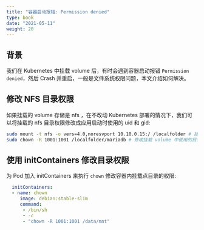 ```yaml
---
title: "容器启动报错: Permission denied"
type: book
date: "2021-05-11"
weight: 20
---
```


## 背景

我们在 Kubernetes 中挂载 volume 后，有时会遇到容器启动报错 `Permission denied`，然后 Crash 并重启，一般是文件系统权限问题，本文介绍如何解决。

## 修改 NFS 目录权限

如果挂载的 volume 存储是 nfs ，在不改动 Kubernetes 部署的情况下，我们可以将挂载的 nfs 目录权限修改成应用启动时使用的 uid 和 gid:

```bash
sudo mount -t nfs -o vers=4.0,noresvport 10.10.0.15:/ /localfolder # 挂载 nfs 根目录到本地目录 (如/localfolder)
sudo chown -R 1001:1001 /localfolder/mariadb # 修改挂载 volume 中使用的目录权限为指定的 uid:gid
```

## 使用 initContainers 修改目录权限

为 Pod 加入 initContainers 来执行 `chown` 修改容器内挂载点目录的权限:

```yaml
  initContainers:
  - name: chown
     image: debian:stable-slim
     command:
      - /bin/sh
      - -c 
      - "chown -R 1001:1001 /data/mnt"
```